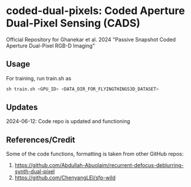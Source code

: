 # coded-dual-pixels: Coded Aperture Dual-Pixel Sensing (CADS)
Official Repository for Ghanekar et al. 2024 "Passive Snapshot Coded Aperture Dual-Pixel RGB-D Imaging" 

## Usage 
For training, run train.sh as 

```python
sh train.sh <GPU_ID> <DATA_DIR_FOR_FLYINGTHINGS3D_DATASET>
```

## Updates
2024-06-12: Code repo is updated and functioning

## References/Credit
Some of the code functions, formatting is taken from other GitHub repos: 
1. https://github.com/Abdullah-Abuolaim/recurrent-defocus-deblurring-synth-dual-pixel
2. https://github.com/ChenyangLEI/sfp-wild
